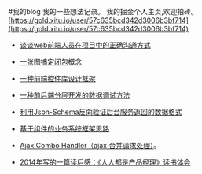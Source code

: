 #我的blog
我的一些想法记录。
我的掘金个人主页,欢迎拍砖。
[https://gold.xitu.io/user/57c635bcd342d3006b3bf714](https://gold.xitu.io/user/57c635bcd342d3006b3bf714)


- [谈谈web前端人员在项目中的正确沟通方式](https://github.com/houyhea/blog/blob/master/20170321.md)

- [一张图搞定闭包概念](https://github.com/houyhea/blog/blob/master/20150524.md)
- [一种前端控件库设计框架](https://github.com/houyhea/blog/blob/master/20150426.md)
- [一种前后端分层开发的数据调试方法](https://github.com/houyhea/blog/blob/master/20150425.md)
- [利用Json-Schema反向验证后台服务返回的数据格式](https://github.com/houyhea/blog/blob/master/20150418.md)
- [基于组件的业务系统框架思路](https://github.com/houyhea/blog/blob/master/web_frontend_framework_conception.md)
- [Ajax Combo Handler（ajax 合并请求处理）](https://github.com/houyhea/blog/blob/master/ajax_combo_handler.md)。
- [2014年写的一篇读后感：《人人都是产品经理》读书体会](https://github.com/houyhea/blog/blob/master/20140119.md)



